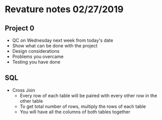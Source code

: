 # Revature notes 02/27/2019

## Project 0
- QC on Wednesday next week from today's date
- Show what can be done with the project
- Design considerations
- Problems you overcame
- Testing you have done

## SQL
- Cross Join
    - Every row of each table will be paired with every other row in the other table
    - To get total number of rows, multiply the rows of each table
    - You will have all the columns of both tables together
